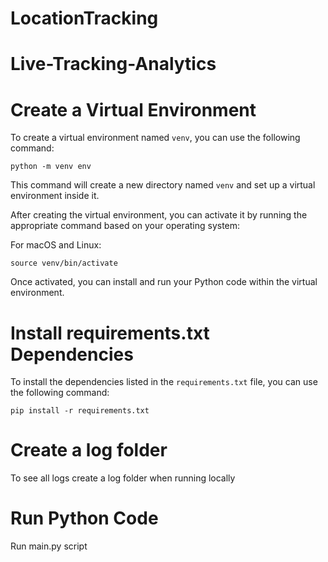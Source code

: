 # LocationTracking

# Live-Tracking-Analytics

# Create a Virtual Environment
To create a virtual environment named `venv`, you can use the following command:

```shell
python -m venv env
```

This command will create a new directory named `venv` and set up a virtual environment inside it.

After creating the virtual environment, you can activate it by running the appropriate command based on your operating system:

For macOS and Linux:
```shell
source venv/bin/activate
```

Once activated, you can install and run your Python code within the virtual environment.

# Install requirements.txt Dependencies
To install the dependencies listed in the `requirements.txt` file, you can use the following command:

```shell
pip install -r requirements.txt
```

# Create a log folder
To see all logs create a log folder when running locally

# Run Python Code
Run main.py script
